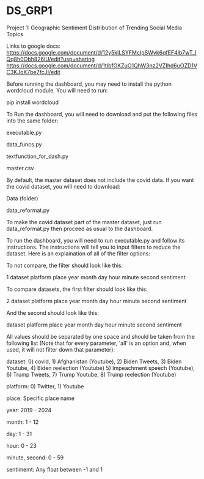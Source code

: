 # DS_GRP1
Project 1: Geographic Sentiment Distribution of Trending Social Media Topics 

Links to google docs:  
https://docs.google.com/document/d/12y5kILSYFMcIpSWvk6qfEF4lb7wT_IQq8h0Obh826iU/edit?usp=sharing
https://docs.google.com/document/d/1tIbfGKZuO1QhW3nz2VZIhd6uOZD1VC3KJoK7be7fcJI/edit

Before running the dashboard, you may need to install the python wordcloud module. You will need to run:

pip install wordcloud

To Run the dashboard, you will need to download and put the following files into the same folder:

executable.py

data_funcs.py

textfunction_for_dash.py

master.csv

By default, the master dataset does not include the covid data. If you want the covid dataset, you will need to download:

Data (folder)

data_reformat.py

To make the covid dataset part of the master dataset, just run data_reformat.py then proceed as usual to the dashboard.



To run the dashboard, you will need to run executable.py and follow its instructions.
The instructions will tell you to input filters to reduce the dataset. Here is an explaination of all of the filter options:

To not compare, the filter should look like this:

1 dataset platform place year month day hour minute second sentiment

To compare datasets, the first filter should look like this:

2 dataset platform place year month day hour minute second sentiment

And the second should look like this:

dataset platform place year month day hour minute second sentiment


All values should be separated by one space and should be taken from the following list
(Note that for every parameter, 'all' is an option and, when used, it will not filter down that parameter):

dataset: 0) covid, 1) Afghanistan (Youtube), 2) Biden Tweets, 3) Biden Youtube, 4) Biden reelection (Youtube) 5) Impeachment speech (Youtube), 6) Trump Tweets, 7) Trump Youtube, 8) Trump reelection (Youtube)
        
platform: 0) Twitter, 1) Youtube

place: Specific place name

year: 2019 - 2024

month: 1 - 12

day: 1 - 31

hour: 0 - 23

minute, second: 0 - 59

sentimemt: Any float between -1 and 1
